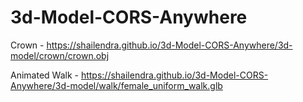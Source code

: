 # 3d-Model-CORS-Anywhere
Crown - https://shailendra.github.io/3d-Model-CORS-Anywhere/3d-model/crown/crown.obj

Animated Walk - https://shailendra.github.io/3d-Model-CORS-Anywhere/3d-model/walk/female_uniform_walk.glb